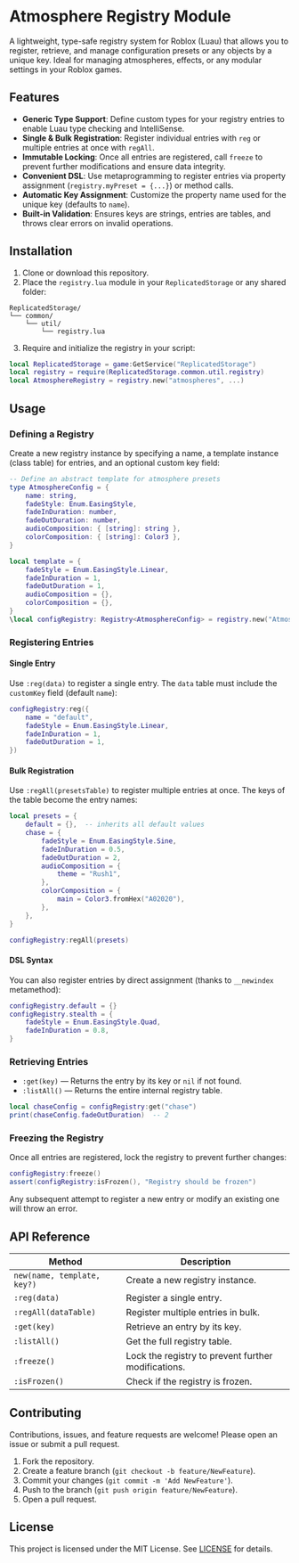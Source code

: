 # Atmosphere Registry Module

A lightweight, type-safe registry system for Roblox (Luau) that allows you to register, retrieve, and manage configuration presets or any objects by a unique key. Ideal for managing atmospheres, effects, or any modular settings in your Roblox games.

## Features

* **Generic Type Support**: Define custom types for your registry entries to enable Luau type checking and IntelliSense.
* **Single & Bulk Registration**: Register individual entries with `reg` or multiple entries at once with `regAll`.
* **Immutable Locking**: Once all entries are registered, call `freeze` to prevent further modifications and ensure data integrity.
* **Convenient DSL**: Use metaprogramming to register entries via property assignment (`registry.myPreset = {...}`) or method calls.
* **Automatic Key Assignment**: Customize the property name used for the unique key (defaults to `name`).
* **Built-in Validation**: Ensures keys are strings, entries are tables, and throws clear errors on invalid operations.

## Installation

1. Clone or download this repository.
2. Place the `registry.lua` module in your `ReplicatedStorage` or any shared folder:

```text
ReplicatedStorage/
└── common/
    └── util/
        └── registry.lua
```

3. Require and initialize the registry in your script:

```lua
local ReplicatedStorage = game:GetService("ReplicatedStorage")
local registry = require(ReplicatedStorage.common.util.registry)
local AtmosphereRegistry = registry.new("atmospheres", ...)
```

## Usage

### Defining a Registry

Create a new registry instance by specifying a name, a template instance (class table) for entries, and an optional custom key field:

```lua
-- Define an abstract template for atmosphere presets
type AtmosphereConfig = {
    name: string,
    fadeStyle: Enum.EasingStyle,
    fadeInDuration: number,
    fadeOutDuration: number,
    audioComposition: { [string]: string },
    colorComposition: { [string]: Color3 },
}

local template = {
    fadeStyle = Enum.EasingStyle.Linear,
    fadeInDuration = 1,
    fadeOutDuration = 1,
    audioComposition = {},
    colorComposition = {},
}
\local configRegistry: Registry<AtmosphereConfig> = registry.new("Atmosphere", template)
```

### Registering Entries

#### Single Entry

Use `:reg(data)` to register a single entry. The `data` table must include the `customKey` field (default `name`):

```lua
configRegistry:reg({
    name = "default",
    fadeStyle = Enum.EasingStyle.Linear,
    fadeInDuration = 1,
    fadeOutDuration = 1,
})
```

#### Bulk Registration

Use `:regAll(presetsTable)` to register multiple entries at once. The keys of the table become the entry names:

```lua
local presets = {
    default = {},  -- inherits all default values
    chase = {
        fadeStyle = Enum.EasingStyle.Sine,
        fadeInDuration = 0.5,
        fadeOutDuration = 2,
        audioComposition = {
            theme = "Rush1",
        },
        colorComposition = {
            main = Color3.fromHex("A02020"),
        },
    },
}

configRegistry:regAll(presets)
```

#### DSL Syntax

You can also register entries by direct assignment (thanks to `__newindex` metamethod):

```lua
configRegistry.default = {}
configRegistry.stealth = {
    fadeStyle = Enum.EasingStyle.Quad,
    fadeInDuration = 0.8,
}
```

### Retrieving Entries

* `:get(key)` — Returns the entry by its key or `nil` if not found.
* `:listAll()` — Returns the entire internal registry table.

```lua
local chaseConfig = configRegistry:get("chase")
print(chaseConfig.fadeOutDuration)  -- 2
```

### Freezing the Registry

Once all entries are registered, lock the registry to prevent further changes:

```lua
configRegistry:freeze()
assert(configRegistry:isFrozen(), "Registry should be frozen")
```

Any subsequent attempt to register a new entry or modify an existing one will throw an error.

## API Reference

| Method                      | Description                                         |
| --------------------------- | --------------------------------------------------- |
| `new(name, template, key?)` | Create a new registry instance.                     |
| `:reg(data)`                | Register a single entry.                            |
| `:regAll(dataTable)`        | Register multiple entries in bulk.                  |
| `:get(key)`                 | Retrieve an entry by its key.                       |
| `:listAll()`                | Get the full registry table.                        |
| `:freeze()`                 | Lock the registry to prevent further modifications. |
| `:isFrozen()`               | Check if the registry is frozen.                    |

## Contributing

Contributions, issues, and feature requests are welcome! Please open an issue or submit a pull request.

1. Fork the repository.
2. Create a feature branch (`git checkout -b feature/NewFeature`).
3. Commit your changes (`git commit -m 'Add NewFeature'`).
4. Push to the branch (`git push origin feature/NewFeature`).
5. Open a pull request.

## License

This project is licensed under the MIT License. See [LICENSE](LICENSE) for details.
